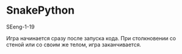 # SnakePython
SEeng-1-19

Игра начинается сразу после запуска кода. При столкновении со стеной или со своим же телом, игра заканчивается. 
